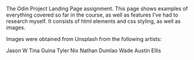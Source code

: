 The Odin Project Landing Page assignment. This page shows examples of everything covered so far in the course, as well as features I've had to research myself. It consists of html elements and css styling, as well as images.

Images were obtained from Unsplash from the following artists:

Jason W
Tina Guina
Tyler Nix
Nathan Dumlao
Wade Austin Ellis